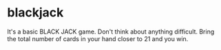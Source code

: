# blackjack
It's a basic BLACK JACK game. Don't think about anything difficult.
Bring the total number of cards in your hand closer to 21 and you win.
